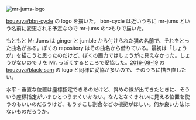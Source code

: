 ![mr-jums-logo](https://cloud.githubusercontent.com/assets/1221346/18077735/8cdec8da-6ec2-11e6-97e7-966b27a8f93c.png)

[bouzuya/bbn-cycle][] の logo を描いた。 bbn-cycle は近いうちに mr-jums という名前に変更される予定なので mr-jums のつもりで描いた。

もともと Mr.Jums は ginger と jumble から付けられた猫の名前で、それをとった曲名がある。ぼくの repository はその曲名から借りている。最初は「しょうが」を描こうと思ったのだけど、ぼくの画力ではしょうがに見えなかった。しょうがないので J を Mr. っぽくするところで妥協した。[2016-08-19][] の [bouzuya/black-sam][] の logo と同様に妥協が多いので、そのうちに描き直したい。

水平・垂直な位置は座標指定できるのだけど、斜めの線が出てきたときに、そういう座標指定がいまひとつうまくいかない。なんとなくきれいに見える位置を使うのもいいのだろうけど、もうすこし割合などの根拠がほしい。何か良い方法はないものだろうか。

[2016-08-19]: http://blog.bouzuya.net/2016/08/19/
[bouzuya/bbn-cycle]: https://github.com/bouzuya/bbn-cycle
[bouzuya/black-sam]: https://github.com/bouzuya/black-sam
